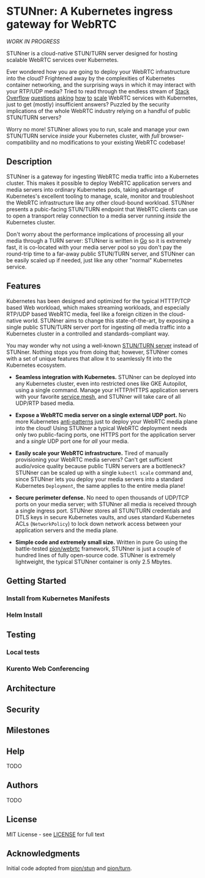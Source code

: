 # STUNner: A Kubernetes ingress gateway for WebRTC

*WORK IN PROGRESS*

STUNner is a cloud-native STUN/TURN server designed for hosting scalable WebRTC services over
Kubernetes.

Ever wondered how you are going to deploy your WebRTC infrastructure into the cloud? Frightened
away by the complexities of Kubernetes container networking, and the surprising ways in which it
may interact with your RTP/UDP media? Tried to read through the endless stream of [Stack
Overflow](https://stackoverflow.com/search?q=kubernetes+webrtc)
[questions](https://stackoverflow.com/questions/61140228/kubernetes-loadbalancer-open-a-wide-range-thousands-of-port)
[asking](https://stackoverflow.com/questions/64232853/how-to-use-webrtc-with-rtcpeerconnection-on-kubernetes)
[how](https://stackoverflow.com/questions/68339856/webrtc-on-kubernetes-cluster/68352515#68352515)
[to](https://stackoverflow.com/questions/52929955/akskubernetes-service-with-udp-and-tcp)
[scale](https://stackoverflow.com/questions/62088089/scaling-down-video-conference-software-in-kubernetes)
WebRTC services with Kubernetes, just to get (mostly) insufficient answers?  Puzzled by the
security implications of the whole WebRTC industry relying on a handful of public STUN/TURN
servers? 

Worry no more! STUNner allows you to run, scale and manage your own STUN/TURN service _inside_ your
Kubernetes cluster, with _full_ browser-compatibility and no modifications to your existing WebRTC
codebase!

## Description

STUNner is a gateway for ingesting WebRTC media traffic into a Kubernetes cluster. This makes it
possible to deploy WebRTC application servers and media servers into ordinary Kubernetes pods,
taking advantage of Kubernetes's excellent tooling to manage, scale, monitor and troubleshoot the
WebRTC infrastructure like any other cloud-bound workload.  STUNner presents a pubic-facing
STUN/TURN endpoint that WebRTC clients can use to open a transport relay connection to a media
server running *inside* the Kubernetes cluster.

Don't worry about the performance implications of processing all your media through a TURN server:
STUNner is written in [Go](https://go.dev) so it is extremely fast, it is co-located with your
media server pool so you don't pay the round-trip time to a far-away public STUN/TURN server, and
STUNner can be easily scaled up if needed, just like any other "normal" Kubernetes service.

## Features

Kubernetes has been designed and optimized for the typical HTTTP/TCP based Web workload, which
makes streaming workloads, and especially RTP/UDP based WebRTC media, feel like a foreign citizen
in the cloud-native world.  STUNner aims to change this state-of-the-art, by exposing a single
public STUN/TURN server port for ingesting *all* media traffic into a Kubernetes cluster in a
controlled and standards-compliant way.

You may wonder why not using a well-known [STUN/TURN server](https://github.com/coturn/coturn)
instead of STUNner. Nothing stops you from doing that; however, STUNner comes with a set of unique
features that allow it to seamlessly fit into the Kubernetes ecosystem.

* **Seamless integration with Kubernetes.** STUNner can be deployed into any Kubernetes cluster,
  even into restricted ones like GKE Autopilot, using a single command. Manage your HTTP/HTTPS
  application servers with your favorite [service mesh](https://istio.io), and STUNner will take
  care of all UDP/RTP based media.
  
* **Expose a WebRTC media server on a single external UDP port.** No more Kubernetes
  [anti-patterns](https://kubernetes.io/docs/concepts/configuration/overview) just to deploy your
  WebRTC media plane into the cloud! Using STUNner a typical WebRTC deployment needs only two
  public-facing ports, one HTTPS port for the application server and a *single* UDP port one for
  *all* your media.

* **Easily scale your WebRTC infrastructure.** Tired of manually provisioning your WebRTC media
  servers? Can't get sufficient audio/voice quality because public TURN servers are a bottleneck?
  STUNner can be scaled up with a single `kubectl scale` command and, since STUNner lets you deploy
  your media servers into a standard Kubernetes `Deployment`, the same applies to the entire media
  plane!

* **Secure perimeter defense.** No need to open thousands of UDP/TCP ports on your media server;
  with STUNner all media is received through a single ingress port. STUNner stores all STUN/TURN
  credentials and DTLS keys in secure Kubernetes vaults, and uses standard Kubernetes ACLs
  (`NetworkPolicy`) to lock down network access between your application servers and the media
  plane.

* **Simple code and extremely small size.** Written in pure Go using the battle-tested
  [pion/webrtc](https://github.com/pion/webrtc) framework, STUNner is just a couple of hundred
  lines of fully open-source code. STUNner is extremely lightweight, the typical STUNner container
  is only 2.5 Mbytes.

<!-- * **Dynamic long-term credentials (planned).**  -->

<!-- * **Transparent TURN kernel offloading using Linux/eBPF (planned).** -->

## Getting Started

### Install from Kubernetes Manifests

### Helm Install

## Testing

### Local tests

### Kurento Web Conferencing

## Architecture

## Security

## Milestones

## Help

TODO

## Authors

TODO

## License

MIT License - see [LICENSE](LICENSE) for full text

## Acknowledgments

Initial code adopted from [pion/stun](https://github.com/pion/stun) and
[pion/turn](https://github.com/pion/turn).
